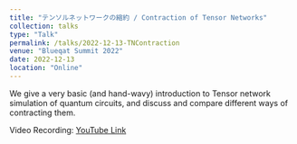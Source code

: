 ```yaml
---
title: "テンソルネットワークの縮約 / Contraction of Tensor Networks"
collection: talks
type: "Talk"
permalink: /talks/2022-12-13-TNContraction
venue: "Blueqat Summit 2022"
date: 2022-12-13
location: "Online"
---
```


We give a very basic (and hand-wavy) introduction to Tensor network simulation of quantum circuits, and discuss and compare different ways of contracting them.

Video Recording: [YouTube Link](https://www.youtube.com/watch?v=AdvNoNg0IjM)